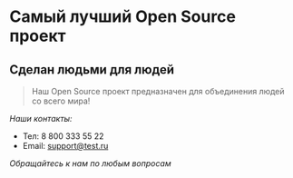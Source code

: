# Самый лучший Open Source проект

## Сделан людьми для людей

> Наш Open Source проект предназначен для объединения людей со всего мира!

_Наши контакты:_
* Тел: 8 800 333 55 22
* Email: support@test.ru

_Обращайтесь к нам по любым вопросам_
